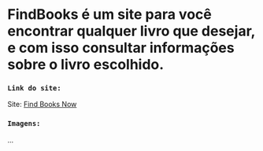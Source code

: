 # FindBooks é um site para você encontrar qualquer livro que desejar, e com isso consultar informações sobre o livro escolhido.

### `Link do site:`
Site: [Find Books Now](https://find-booksnow.herokuapp.com/)

### `Imagens:`

...

